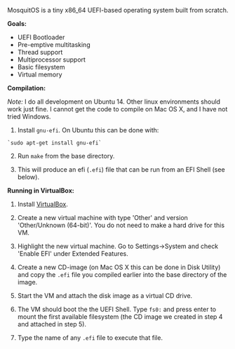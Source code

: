 MosquitOS is a tiny x86_64 UEFI-based operating system built from scratch.

**Goals:**

  - UEFI Bootloader
  - Pre-emptive multitasking
  - Thread support
  - Multiprocessor support
  - Basic filesystem
  - Virtual memory


**Compilation:**

*Note:* I do all development on Ubuntu 14. Other linux environments should work just fine. I cannot get the code to compile on Mac OS X, and I have not tried Windows.

  1. Install `gnu-efi`. On Ubuntu this can be done with:

    `sudo apt-get install gnu-efi`
    
  2. Run `make` from the base directory.
  
  3. This will produce an efi (`.efi`) file that can be run from an EFI Shell (see below).


**Running in VirtualBox:**

  1. Install [VirtualBox](https://www.virtualbox.org/).
  
  2. Create a new virtual machine with type 'Other' and version 'Other/Unknown (64-bit)'. You do not need to make a hard drive for this VM.
  
  3. Highlight the new virtual machine. Go to Settings->System and check 'Enable EFI' under Extended Features.
  
  4. Create a new CD-image (on Mac OS X this can be done in Disk Utility) and copy the `.efi` file you compiled earlier into the base directory of the image.
  
  5. Start the VM and attach the disk image as a virtual CD drive.
  
  6. The VM should boot the the UEFI Shell. Type `fs0:` and press enter to mount the first available filesystem (the CD image we created in step 4 and attached in step 5).
  
  7. Type the name of any `.efi` file to execute that file.
  
